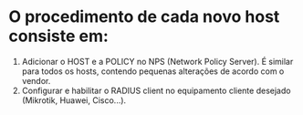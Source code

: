 # O procedimento de cada novo host consiste em:
1. Adicionar o HOST e a POLICY no NPS (Network Policy Server). É similar para todos os hosts, contendo pequenas alterações de acordo com o vendor.   
2. Configurar e habilitar o RADIUS client no equipamento cliente desejado (Mikrotik, Huawei, Cisco...).
